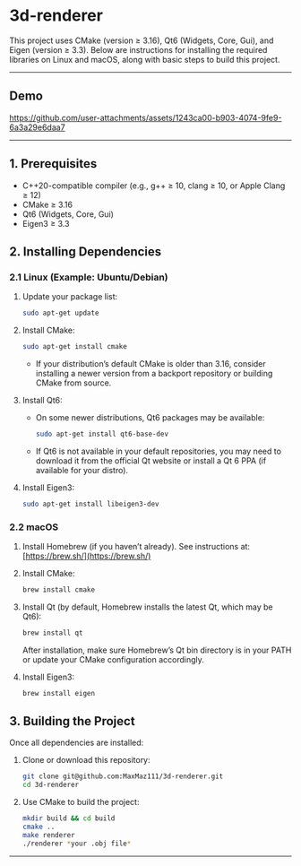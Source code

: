 # 3d-renderer

This project uses CMake (version ≥ 3.16), Qt6 (Widgets, Core, Gui), and Eigen (version ≥ 3.3). Below are instructions for installing the required libraries on Linux and macOS, along with basic steps to build this project.

---

## Demo

https://github.com/user-attachments/assets/1243ca00-b903-4074-9fe9-6a3a29e6daa7

---

## 1. Prerequisites

- C++20-compatible compiler (e.g., g++ ≥ 10, clang ≥ 10, or Apple Clang ≥ 12)
- CMake ≥ 3.16
- Qt6 (Widgets, Core, Gui)
- Eigen3 ≥ 3.3

## 2. Installing Dependencies

### 2.1 Linux (Example: Ubuntu/Debian)

1. Update your package list:

   ```bash
   sudo apt-get update
   ```

2. Install CMake:

   ```bash
   sudo apt-get install cmake
   ```

   - If your distribution’s default CMake is older than 3.16, consider installing a newer version from a backport repository or building CMake from source.

3. Install Qt6:

   - On some newer distributions, Qt6 packages may be available:
     ```bash
     sudo apt-get install qt6-base-dev
     ```
   - If Qt6 is not available in your default repositories, you may need to download it from the official Qt website or install a Qt 6 PPA (if available for your distro).

4. Install Eigen3:
   ```bash
   sudo apt-get install libeigen3-dev
   ```

### 2.2 macOS

1. Install Homebrew (if you haven’t already). See instructions at:
   [https://brew.sh/](https://brew.sh/)

2. Install CMake:

   ```bash
   brew install cmake
   ```

3. Install Qt (by default, Homebrew installs the latest Qt, which may be Qt6):

   ```bash
   brew install qt
   ```

   After installation, make sure Homebrew’s Qt bin directory is in your PATH or update your CMake configuration accordingly.

4. Install Eigen3:
   ```bash
   brew install eigen
   ```

## 3. Building the Project

Once all dependencies are installed:

1. Clone or download this repository:

   ```bash
   git clone git@github.com:MaxMaz111/3d-renderer.git
   cd 3d-renderer
   ```

2. Use CMake to build the project:

   ```bash
   mkdir build && cd build
   cmake ..
   make renderer
   ./renderer *your .obj file*
   ```

---
